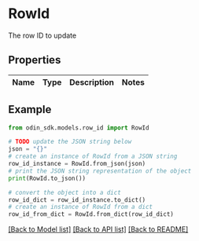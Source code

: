 # RowId

The row ID to update

## Properties

Name | Type | Description | Notes
------------ | ------------- | ------------- | -------------

## Example

```python
from odin_sdk.models.row_id import RowId

# TODO update the JSON string below
json = "{}"
# create an instance of RowId from a JSON string
row_id_instance = RowId.from_json(json)
# print the JSON string representation of the object
print(RowId.to_json())

# convert the object into a dict
row_id_dict = row_id_instance.to_dict()
# create an instance of RowId from a dict
row_id_from_dict = RowId.from_dict(row_id_dict)
```
[[Back to Model list]](../README.md#documentation-for-models) [[Back to API list]](../README.md#documentation-for-api-endpoints) [[Back to README]](../README.md)


